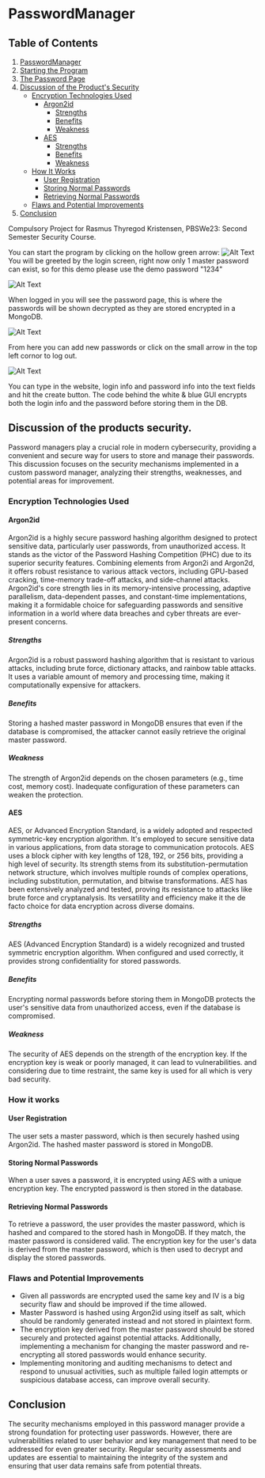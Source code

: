 # PasswordManager

## Table of Contents

1. [PasswordManager](#passwordmanager)
2. [Starting the Program](#starting-the-program)
3. [The Password Page](#the-password-page)
4. [Discussion of the Product's Security](#discussion-of-the-products-security)
   - [Encryption Technologies Used](#encryption-technologies-used)
     - [Argon2id](#argon2id)
       - [Strengths](#strengths)
       - [Benefits](#benefits)
       - [Weakness](#weakness)
     - [AES](#aes)
       - [Strengths](#strengths-1)
       - [Benefits](#benefits-1)
       - [Weakness](#weakness-1)
   - [How It Works](#how-it-works)
     - [User Registration](#user-registration)
     - [Storing Normal Passwords](#storing-normal-passwords)
     - [Retrieving Normal Passwords](#retrieving-normal-passwords)
   - [Flaws and Potential Improvements](#flaws-and-potential-improvements)
5. [Conclusion](#conclusion)


Compulsory Project for Rasmus Thyregod Kristensen, PBSWe23: Second Semester Security Course.

You can start the program by clicking on the hollow green arrow: <img src="https://i.gyazo.com/993a800b3e576ad36234bcc81e94a516.png" alt="Alt Text">
You will be greeted by the login screen, right now only 1 master password can exist, so for this demo please use the demo password "1234"

<img src="https://i.gyazo.com/03b84f1cb147738fda571bddb29941b9.png" alt="Alt Text">

When logged in you will see the password page, this is where the passwords will be shown decrypted as they are stored encrypted in a MongoDB.

<img src="https://i.gyazo.com/d64085b6df575760e6c86cabe9f30576.png" alt="Alt Text">

From here you can add new passwords or click on the small arrow in the top left cornor to log out.

<img src="https://i.gyazo.com/4f5dd5c57f7c93203658804455ad83c6.png" alt="Alt Text">

You can type in the website, login info and password info into the text fields and hit the create button. The code behind the white & blue GUI encrypts both the login info and the password before storing them in the DB.

## Discussion of the products security.
Password managers play a crucial role in modern cybersecurity, providing a convenient and secure way for users to store and manage their passwords. 
This discussion focuses on the security mechanisms implemented in a custom password manager, analyzing their strengths, weaknesses, and potential areas for improvement.
### Encryption Technologies Used
#### Argon2id
Argon2id is a highly secure password hashing algorithm designed to protect sensitive data, 
particularly user passwords, from unauthorized access. 
It stands as the victor of the Password Hashing Competition (PHC) due to its superior security features. 
Combining elements from Argon2i and Argon2d, it offers robust resistance to various attack vectors, including GPU-based cracking, 
time-memory trade-off attacks, and side-channel attacks. Argon2id's core strength lies in its memory-intensive processing, 
adaptive parallelism, data-dependent passes, and constant-time implementations, 
making it a formidable choice for safeguarding passwords and sensitive information in a world where data breaches and cyber threats are ever-present concerns.

##### Strengths
Argon2id is a robust password hashing algorithm that is resistant to various attacks, including brute force, dictionary attacks, and rainbow table attacks. 
It uses a variable amount of memory and processing time, making it computationally expensive for attackers.
##### Benefits
Storing a hashed master password in MongoDB ensures that even if the database is compromised, the attacker cannot easily retrieve the original master password.
##### Weakness 
The strength of Argon2id depends on the chosen parameters (e.g., time cost, memory cost). Inadequate configuration of these parameters can weaken the protection.

#### AES
AES, or Advanced Encryption Standard, is a widely adopted and respected symmetric-key encryption algorithm. 
It's employed to secure sensitive data in various applications, from data storage to communication protocols. 
AES uses a block cipher with key lengths of 128, 192, or 256 bits, 
providing a high level of security. Its strength stems from its substitution-permutation network structure, 
which involves multiple rounds of complex operations, including substitution, permutation, and bitwise transformations. 
AES has been extensively analyzed and tested, 
proving its resistance to attacks like brute force and cryptanalysis. 
Its versatility and efficiency make it the de facto choice for data encryption across diverse domains.
##### Strengths
AES (Advanced Encryption Standard) is a widely recognized and trusted symmetric encryption algorithm. When configured and used correctly, it provides strong confidentiality for stored passwords.
##### Benefits
Encrypting normal passwords before storing them in MongoDB protects the user's sensitive data from unauthorized access, even if the database is compromised.
##### Weakness 
The security of AES depends on the strength of the encryption key. If the encryption key is weak or poorly managed, it can lead to vulnerabilities. 
and considering due to time restraint, the same key is used for all which is very bad security.

### How it works
#### User Registration
The user sets a master password, which is then securely hashed using Argon2id. The hashed master password is stored in MongoDB.
#### Storing Normal Passwords
When a user saves a password, it is encrypted using AES with a unique encryption key. The encrypted password is then stored in the database.
#### Retrieving Normal Passwords
To retrieve a password, the user provides the master password, which is hashed and compared to the stored hash in MongoDB. If they match, the master password is considered valid. 
The encryption key for the user's data is derived from the master password, which is then used to decrypt and display the stored passwords.

### Flaws and Potential Improvements
 - Given all passwords are encrypted used the same key and IV is a big security flaw and should be improved if the time allowed.
 - Master Password is hashed using Argon2id using itself as salt, which should be randomly generated instead and not stored in plaintext form.
 - The encryption key derived from the master password should be stored securely and protected against potential attacks. Additionally, implementing a mechanism for changing the master password and re-encrypting all stored passwords would enhance security.
 - Implementing monitoring and auditing mechanisms to detect and respond to unusual activities, such as multiple failed login attempts or suspicious database access, can improve overall security.

## Conclusion
The security mechanisms employed in this password manager provide a strong foundation for protecting user passwords. However, 
there are vulnerabilities related to user behavior and key management that need to be addressed for even greater security. 
Regular security assessments and updates are essential to maintaining the integrity of the system and ensuring that user data remains safe from potential threats.